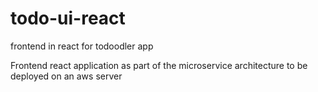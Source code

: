 # todo-ui-react
frontend in react for todoodler app

Frontend react application as part of the microservice architecture to be deployed on an aws server
